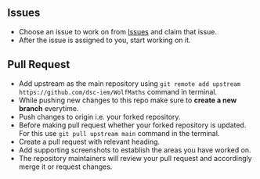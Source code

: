 ## Issues
* Choose an issue to work on from [Issues](https://github.com/dsc-iem/WolfMaths/issues) and claim that issue.
* After the issue is assigned to you, start working on it. 

## Pull Request
* Add upstream as the main repository using `git remote add upstream https://github.com/dsc-iem/WolfMaths` command in terminal.
* While pushing new changes to this repo make sure to **create a new branch** everytime.
* Push changes to origin i.e. your forked repository.
* Before making pull request whether your forked repository is updated. For this use `git pull upstream main` command in the terminal.
* Create a pull request with relevant heading. 
* Add supporting screenshots to establish the areas you have worked on.
* The repository maintainers will review your pull request and accordingly merge it or request changes.  